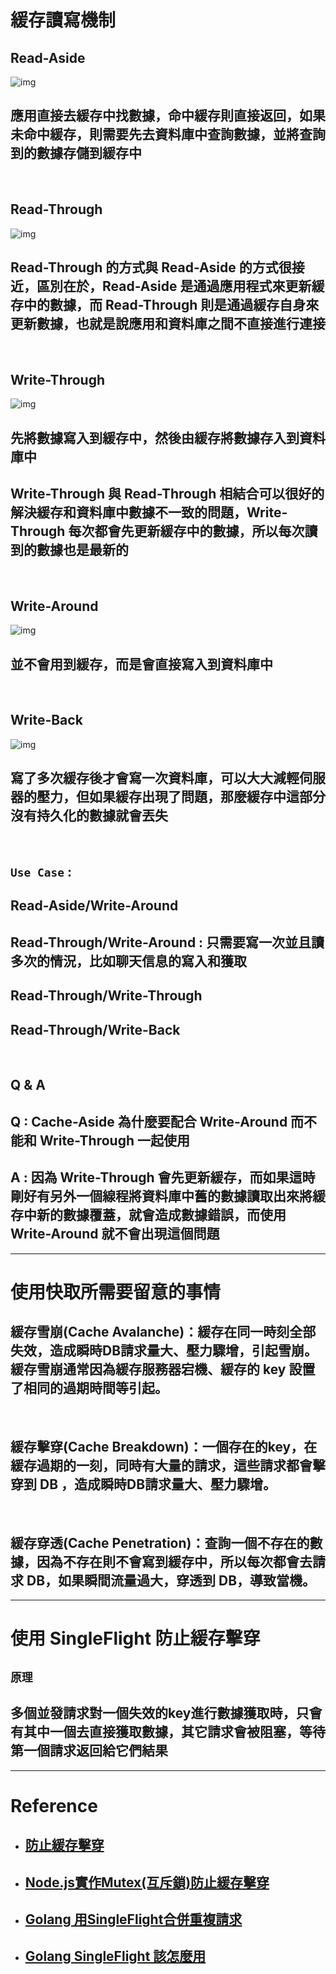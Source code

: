 # 緩存讀寫機制

## **Read-Aside**
![img](img/31.jpg)
## 應用直接去緩存中找數據，命中緩存則直接返回，如果未命中緩存，則需要先去資料庫中查詢數據，並將查詢到的數據存儲到緩存中

<br/>

## **Read-Through**
![img](img/32.jpg)
## Read-Through 的方式與 Read-Aside 的方式很接近，區別在於，Read-Aside 是通過應用程式來更新緩存中的數據，而 Read-Through 則是通過緩存自身來更新數據，也就是說應用和資料庫之間不直接進行連接

<br/>

## **Write-Through**
![img](img/33.jpg)
## 先將數據寫入到緩存中，然後由緩存將數據存入到資料庫中
## Write-Through 與 Read-Through 相結合可以很好的解決緩存和資料庫中數據不一致的問題，Write-Through 每次都會先更新緩存中的數據，所以每次讀到的數據也是最新的

<br/>

## **Write-Around**
![img](img/34.jpg)
## 並不會用到緩存，而是會直接寫入到資料庫中

<br/>

## **Write-Back**
![img](img/35.jpg)
## 寫了多次緩存後才會寫一次資料庫，可以大大減輕伺服器的壓力，但如果緩存出現了問題，那麼緩存中這部分沒有持久化的數據就會丟失

<br/>

## `Use Case` :

## Read-Aside/Write-Around
## Read-Through/Write-Around : 只需要寫一次並且讀多次的情況，比如聊天信息的寫入和獲取

## Read-Through/Write-Through

## Read-Through/Write-Back

<br/>

## **Q & A**
## Q : Cache-Aside 為什麼要配合 Write-Around 而不能和 Write-Through 一起使用

## A : 因為 Write-Through 會先更新緩存，而如果這時剛好有另外一個線程將資料庫中舊的數據讀取出來將緩存中新的數據覆蓋，就會造成數據錯誤，而使用 Write-Around 就不會出現這個問題

---

# 使用快取所需要留意的事情
## **緩存雪崩(Cache Avalanche)**：緩存在同一時刻全部失效，造成瞬時DB請求量大、壓力驟增，引起雪崩。緩存雪崩通常因為緩存服務器宕機、緩存的 key 設置了相同的過期時間等引起。

<br/>

## **緩存擊穿(Cache Breakdown)**：一個存在的key，在緩存過期的一刻，同時有大量的請求，這些請求都會擊穿到 DB ，造成瞬時DB請求量大、壓力驟增。

<br/>

## **緩存穿透(Cache Penetration)**：查詢一個不存在的數據，因為不存在則不會寫到緩存中，所以每次都會去請求 DB，如果瞬間流量過大，穿透到 DB，導致當機。

---

# 使用 SingleFlight 防止**緩存擊穿**

## `原理`
## 多個並發請求對一個失效的key進行數據獲取時，只會有其中一個去直接獲取數據，其它請求會被阻塞，等待第一個請求返回給它們結果

---

# Reference
- ## [防止緩存擊穿](https://geektutu.com/post/geecache-day6.html)
- ## [Node.js實作Mutex(互斥鎖)防止緩存擊穿](https://notes.andywu.tw/2021/node-js%E5%AF%A6%E4%BD%9Cmutex%E4%BA%92%E6%96%A5%E9%8E%96%E9%98%B2%E6%AD%A2%E7%B7%A9%E5%AD%98%E6%93%8A%E7%A9%BF/)
- ## [Golang 用SingleFlight合併重複請求](https://zhuanlan.zhihu.com/p/340191872)
- ## [Golang SingleFlight 該怎麼用](https://zhuanlan.zhihu.com/p/343761986)